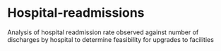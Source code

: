 # Hospital-readmissions
Analysis of hospital readmission rate observed against number of discharges by hospital to determine feasibility for upgrades to facilities
